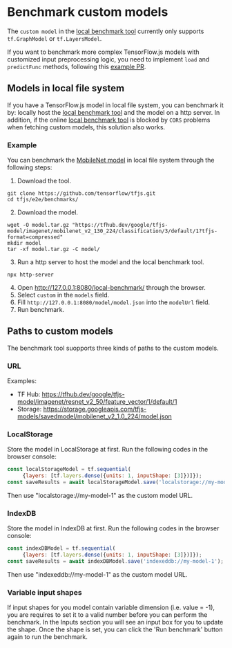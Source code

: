 # Benchmark custom models

The `custom model` in the [local benchmark tool](https://tensorflow.github.io/tfjs/e2e/benchmarks/local-benchmark/index.html) currently only supports `tf.GraphModel` or `tf.LayersModel`.

If you want to benchmark more complex TensorFlow.js models with customized input preprocessing logic, you need to implement `load` and `predictFunc` methods, following this [example PR](https://github.com/tensorflow/tfjs/pull/3168/files).

## Models in local file system
If you have a TensorFlow.js model in local file system, you can benchmark it by: locally host the [local benchmark tool](https://tensorflow.github.io/tfjs/e2e/benchmarks/local-benchmark/index.html) and the model on a http server. In addition, if the online [local benchmark tool](https://tensorflow.github.io/tfjs/e2e/benchmarks/local-benchmark/index.html) is blocked by `CORS` problems when fetching custom models, this solution also works.

### Example
You can benchmark the [MobileNet model](https://tfhub.dev/google/tfjs-model/imagenet/mobilenet_v2_130_224/classification/3/default/1) in local file system through the following steps:
1. Download the tool.
```shell
git clone https://github.com/tensorflow/tfjs.git
cd tfjs/e2e/benchmarks/
```
2. Download the model.
```shell
wget -O model.tar.gz "https://tfhub.dev/google/tfjs-model/imagenet/mobilenet_v2_130_224/classification/3/default/1?tfjs-format=compressed"
mkdir model
tar -xf model.tar.gz -C model/
```
3. Run a http server to host the model and the local benchmark tool.
```
npx http-server
```
4. Open http://127.0.0.1:8080/local-benchmark/ through the browser.
5. Select `custom` in the `models` field.
6. Fill `http://127.0.0.1:8080/model/model.json` into the `modelUrl` field.
7. Run benchmark.

## Paths to custom models
The benchmark tool suopports three kinds of paths to the custom models.

### URL
Examples:
- TF Hub: https://tfhub.dev/google/tfjs-model/imagenet/resnet_v2_50/feature_vector/1/default/1
- Storage: https://storage.googleapis.com/tfjs-models/savedmodel/mobilenet_v2_1.0_224/model.json


### LocalStorage
Store the model in LocalStorage at first. Run the following codes in the browser console:
```javascript
const localStorageModel = tf.sequential(
     {layers: [tf.layers.dense({units: 1, inputShape: [3]})]});
const saveResults = await localStorageModel.save('localstorage://my-model-1');
```
Then use "localstorage://my-model-1" as the custom model URL.

### IndexDB
Store the model in IndexDB at first. Run the following codes in the browser console:
```javascript
const indexDBModel = tf.sequential(
     {layers: [tf.layers.dense({units: 1, inputShape: [3]})]});
const saveResults = await indexDBModel.save('indexeddb://my-model-1');
```
Then use "indexeddb://my-model-1" as the custom model URL.

### Variable input shapes
If input shapes for you model contain variable dimension (i.e. value = -1), you are
requires to set it to a valid number before you can perform the benchmark.
In the Inputs section you will see an input box for you to update the shape.
Once the shape is set, you can click the 'Run benchmark' button again to run
the benchmark.
